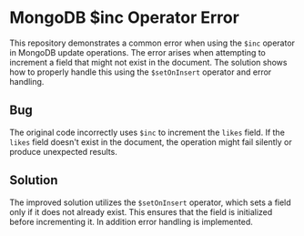 # MongoDB $inc Operator Error

This repository demonstrates a common error when using the `$inc` operator in MongoDB update operations. The error arises when attempting to increment a field that might not exist in the document.  The solution shows how to properly handle this using the `$setOnInsert` operator and error handling.

## Bug

The original code incorrectly uses `$inc` to increment the `likes` field. If the `likes` field doesn't exist in the document, the operation might fail silently or produce unexpected results. 

## Solution

The improved solution utilizes the `$setOnInsert` operator, which sets a field only if it does not already exist.  This ensures that the field is initialized before incrementing it. In addition error handling is implemented.